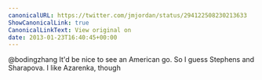 ```yaml
---
canonicalURL: https://twitter.com/jmjordan/status/294122508230213633
ShowCanonicalLink: true
CanonicalLinkText: View original on
date: 2013-01-23T16:40:45+00:00
---
```

@bodingzhang It'd be nice to see an American go. So I guess Stephens and Sharapova. I like Azarenka, though